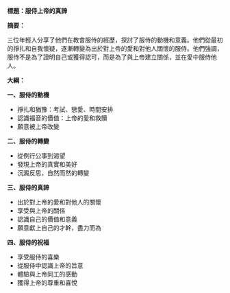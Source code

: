 **標題：服侍上帝的真諦**

**摘要：**

三位年輕人分享了他們在教會服侍的經歷，探討了服侍的動機和意義。他們從最初的掙扎和自我懷疑，逐漸轉變為出於對上帝的愛和對他人關懷的服侍。他們強調，服侍不是為了證明自己或獲得認可，而是為了與上帝建立關係，並在愛中服侍他人。

**大綱：**

**一、服侍的動機**

* 掙扎和猶豫：考試、戀愛、時間安排
* 認識福音的價值：上帝的愛和救贖
* 願意被上帝改變

**二、服侍的轉變**

* 從例行公事到渴望
* 發現上帝的真實和美好
* 沉澱反思，自然而然的轉變

**三、服侍的真諦**

* 出於對上帝的愛和對他人的關懷
* 享受與上帝的關係
* 認識自己的價值和意義
* 願意獻上自己的才幹，盡力而為

**四、服侍的祝福**

* 享受服侍的喜樂
* 從服侍中認識上帝的旨意
* 體驗與上帝同工的感動
* 獲得上帝的尊重和喜悅